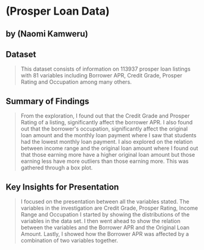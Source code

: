 # (Prosper Loan Data)
## by (Naomi Kamweru)


## Dataset

> This dataset consists of information on 113937 prosper loan listings 
with 81 variables including Borrower APR, Credit Grade, Prosper Rating 
and Occupation among many others.


## Summary of Findings

> From the exploration, I found out that the Credit Grade and Prosper 
Rating of a listing, significantly affect the borrower APR. I also 
found out that the borrower's occupation, significantly affect the 
original loan amount and the monthly loan payment where I saw that 
students had the lowest monthly loan payment.
> I also explored on the relation between income range and the original
loan amount where I found out that those earning more have a higher 
original loan amount but those earning less have more outliers than 
those earning more. This was gathered through a box plot.


## Key Insights for Presentation

> I focused on the presentation between all the variables stated.
> The variables in the investigation are Credit Grade, Prosper Rating,
Income Range and Occupation
I started by showing the distributions of the variables in the data set. 
I then went ahead to show the relation between the variables and the 
Borrower APR and the Original Loan Amount.
> Lastly, I showed how the Borrower APR was affected by a combination of 
two variables together.